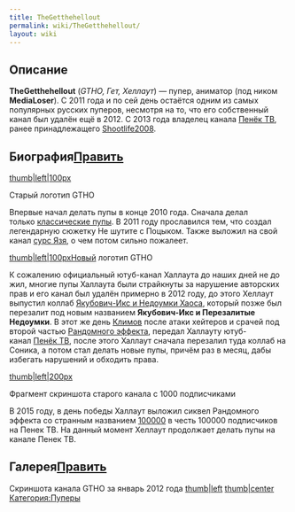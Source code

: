 ```yaml
---
title: TheGetthehellout
permalink: wiki/TheGetthehellout/
layout: wiki
---
```


## Описание

**TheGetthehellout** (*GTHO, Гет, Хеллаут*) — пупер, аниматор (под ником
**MediaLoser**). С 2011 года и по сей день остаётся одним из самых
популярных русских пуперов, несмотря на то, что его собственный канал
был удалён ещё в 2012. С 2013 года владелец канала [Пенёк
ТВ](Пенёк_ТВ "wikilink"), ранее принадлежащего
[Shootlife2008](/wiki/Shootlife2008 "wikilink").

## Биография[Править](http://ru.youtubepoop.wikia.com/wiki/GetTheHellOut?action=edit&section=1)

[thumb\|left\|100px](Файл:Gtho_old_logo.png "wikilink")

Старый логотип GTHO

Впервые начал делать пупы в конце 2010 года. Сначала делал
только [классические
пупы](http://ru.youtubepoop.wikia.com/wiki/%D0%9A%D0%BB%D0%B0%D1%81%D1%81%D0%B8%D1%87%D0%B5%D1%81%D0%BA%D0%B8%D0%B9_%D0%BF%D1%83%D0%BF).
В 2011 году прославился тем, что создал легендарную сюжетку Не шутите с
Поцыком. Также выложил на свой канал [сурс
Язя](http://ru.youtubepoop.wikia.com/wiki/%D0%AF%D0%B7%D1%8C_-_%D0%A0%D1%8B%D0%B1%D0%B0_%D0%9C%D0%BE%D0%B5%D0%B9_%D0%9C%D0%B5%D1%87%D1%82%D1%8B),
о чем потом сильно пожалеет.

[thumb\|left\|100pxНовый](Файл:GTHO.png "wikilink") логотип GTHO

К сожалению официальный ютуб-канал Халлаута до наших дней не до жил,
многие пупы Халлаута были страйкнуты за нарушение авторских прав и его
канал был удалён примерно в 2012 году, до этого Хеллаут выпустил
коллаб [Якубович-Икс и Недоумки
Хаоса](http://ru.youtubepoop.wikia.com/wiki/%D0%AF%D0%BA%D1%83%D0%B1%D0%BE%D0%B2%D0%B8%D1%87-%D0%98%D0%BA%D1%81_%D0%B8_%D0%9D%D0%B5%D0%B4%D0%BE%D1%83%D0%BC%D0%BA%D0%B8_%D0%A5%D0%B0%D0%BE%D1%81%D0%B0),
который позже был перезалит под новым названием **Якубович-Икс и
Перезалитые Недоумки**. В этот же
день [Климов](http://ru.youtubepoop.wikia.com/wiki/Shootlife2008) после
атаки хейтеров и срачей под второй частью [Рандомного
эффекта](http://ru.youtubepoop.wikia.com/wiki/%D0%A0%D0%B0%D0%BD%D0%B4%D0%BE%D0%BC%D0%BD%D1%8B%D0%B9_%D1%8D%D1%84%D1%84%D0%B5%D0%BA%D1%82:_%D0%A2%D0%B0%D0%B9%D0%BD%D0%BE%D0%B5_%D0%AF%D0%B1%D0%BB%D0%BE%D0%BA%D0%BE),
передал Халлауту ютуб-канал [Пенёк
ТВ](http://ru.youtubepoop.wikia.com/wiki/%D0%9F%D0%B5%D0%BD%D1%91%D0%BA_%D0%A2%D0%92),
после этого Халлаут сначала перезалил туда коллаб на Соника, а потом
стал делать новые пупы, причём раз в месяц, дабы избегать нарушений и
обходить права.

[thumb\|left\|200px](Файл:Косарь_GTHO.jpg "wikilink")

Фрагмент скриншота старого канала с 1000 подписчиками

В 2015 году, в день победы Халлаут выложил сиквел Рандомного эффекта со
странным
названием [100000](http://ru.youtubepoop.wikia.com/wiki/100000) в честь
100000 подписчиков на Пенек ТВ. На данный момент Хеллаут продолжает
делать пупы на канале Пенек ТВ.

## Галерея[Править](http://ru.youtubepoop.wikia.com/wiki/GetTheHellOut?action=edit&section=2)

Скриншота канала GTHO за январь 2012 года
[thumb\|left](Файл:Old_channel_gtho.png "wikilink")
[thumb\|center](Файл:Old_channel_gtho2.png "wikilink")
[Категория:Пуперы](Категория:Пуперы "wikilink")
